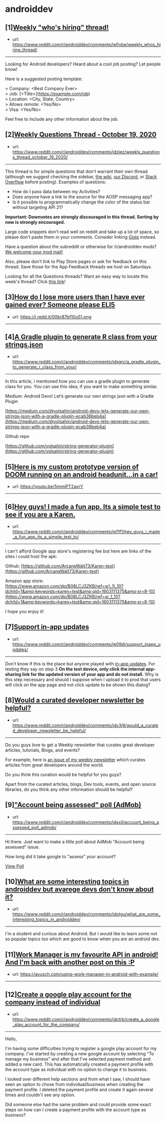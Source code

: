 # androiddev
## [1][Weekly "who's hiring" thread!](https://www.reddit.com/r/androiddev/comments/je0ybe/weekly_whos_hiring_thread/)
- url: https://www.reddit.com/r/androiddev/comments/je0ybe/weekly_whos_hiring_thread/
---
Looking for Android developers? Heard about a cool job posting? Let people know!

Here is a suggested posting template:

&gt; Company: &lt;Best Company Ever&gt;  
&gt; Job: [&lt;Title&gt;]\(https://example.com/job)  
&gt; Location: &lt;City, State, Country&gt;  
&gt; Allows remote: &lt;Yes/No&gt;  
&gt; Visa: &lt;Yes/No&gt;  

Feel free to include any other information about the job.
## [2][Weekly Questions Thread - October 19, 2020](https://www.reddit.com/r/androiddev/comments/jdziez/weekly_questions_thread_october_19_2020/)
- url: https://www.reddit.com/r/androiddev/comments/jdziez/weekly_questions_thread_october_19_2020/
---
This thread is for simple questions that don't warrant their own thread (although we suggest checking the sidebar, [the wiki](http://www.reddit.com/r/androiddev/wiki/), [our Discord](https://discord.gg/D2cNrqX), or [Stack Overflow](http://stackoverflow.com) before posting). Examples of questions:

* How do I pass data between my Activities?
* Does anyone have a link to the source for the AOSP messaging app?
* Is it possible to programmatically change the color of the status bar without targeting API 21?

**Important: Downvotes are strongly discouraged in this thread. Sorting by new is strongly encouraged.**

Large code snippets don't read well on reddit and take up a lot of space, so please don't paste them in your comments. Consider linking [Gists](https://gist.github.com) instead.

Have a question about the subreddit or otherwise for /r/androiddev mods? [We welcome your mod mail!](http://www.reddit.com/message/compose?to=%2Fr%2Fandroiddev)

Also, please don't link to Play Store pages or ask for feedback on this thread. Save those for the App Feedback threads we host on Saturdays.

Looking for all the Questions threads? Want an easy way to locate this week's thread? Click [this link](https://www.reddit.com/r/androiddev/search?q=title%3A%22questions+thread%22+author%3A%22AutoModerator%22&amp;restrict_sr=on&amp;sort=new&amp;t=all)!
## [3][How do I lose more users than I have ever gained ever? Someone please ELI5](https://www.reddit.com/r/androiddev/comments/jdwvwl/how_do_i_lose_more_users_than_i_have_ever_gained/)
- url: https://i.redd.it/00br87bf10u51.png
---

## [4][A Gradle plugin to generate R class from your strings.json](https://www.reddit.com/r/androiddev/comments/jdxgrc/a_gradle_plugin_to_generate_r_class_from_your/)
- url: https://www.reddit.com/r/androiddev/comments/jdxgrc/a_gradle_plugin_to_generate_r_class_from_your/
---
In this article, i mentioned how you can use a gradle plugin to generate class for you. You can use this idea, if you want to make something similar.

Medium: Android Devs! Let’s generate our own strings json with a Gradle Plugin

[https://medium.com/@volsahin/android-devs-lets-generate-our-own-strings-json-with-a-gradle-plugin-ecab36beb4a](https://medium.com/@volsahin/android-devs-lets-generate-our-own-strings-json-with-a-gradle-plugin-ecab36beb4a)

Github repo

[https://github.com/volsahin/string-generator-plugin](https://github.com/volsahin/string-generator-plugin)
## [5][Here is my custom prototype version of DOOM running on an android headunit...in a car!](https://www.reddit.com/r/androiddev/comments/jdeix0/here_is_my_custom_prototype_version_of_doom/)
- url: https://youtu.be/5mmiPT2avrY
---

## [6][Hey guys! I made a fun app. Its a simple test to see if you are a Karen.](https://www.reddit.com/r/androiddev/comments/je11f1/hey_guys_i_made_a_fun_app_its_a_simple_test_to/)
- url: https://www.reddit.com/r/androiddev/comments/je11f1/hey_guys_i_made_a_fun_app_its_a_simple_test_to/
---
I can't afford Google app store's registering fee but here are links of the sites i could host the apk:

Github: [https://github.com/ArcaneWalt73/Karen-test](https://github.com/ArcaneWalt73/Karen-test)

Amazon app store: [https://www.amazon.com/dp/B08LCJ3ZKB/ref=sr\_1\_10?dchild=1&amp;keywords=karen+test&amp;qid=1603111375&amp;sr=8-10](https://www.amazon.com/dp/B08LCJ3ZKB/ref=sr_1_10?dchild=1&amp;keywords=karen+test&amp;qid=1603111375&amp;sr=8-10)

I hope you enjoy it!
## [7][Support in-app updates](https://www.reddit.com/r/androiddev/comments/je09dj/support_inapp_updates/)
- url: https://www.reddit.com/r/androiddev/comments/je09dj/support_inapp_updates/
---
Don't know if this is the place but anyone played with [in-app updates](https://developer.android.com/guide/playcore/in-app-updates). For testing they say on step 3  **On the test device, only click the internal app-sharing link for the updated version of your app and do not install.**  Why is this step necessary and should I suppose when I upload it to prod that users will click on the app page and not click update to be shown this dialog?
## [8][Would a curated developer newsletter be helpful?](https://www.reddit.com/r/androiddev/comments/jdy3j9/would_a_curated_developer_newsletter_be_helpful/)
- url: https://www.reddit.com/r/androiddev/comments/jdy3j9/would_a_curated_developer_newsletter_be_helpful/
---
Do you guys love to get a Weekly newsletter that curates great developer articles, tutorials, Blogs, and events? 

For example, here is [an issue of my weekly newsletter](https://mobiledeveloperscafe.substack.com/p/mdc-weekly-blend-edition-10) which curates articles from great developers around the world. 

Do you think this curation would be helpful for you guys? 

Apart from the curated articles, blogs, Dev tools, events, and open source libraries, do you think any other information should be helpful?
## [9]["Account being assessed" poll (AdMob)](https://www.reddit.com/r/androiddev/comments/jdxxjl/account_being_assessed_poll_admob/)
- url: https://www.reddit.com/r/androiddev/comments/jdxxjl/account_being_assessed_poll_admob/
---
Hi there. Just want to make a little poll about AdMob "Account being assessed" issue. 

How long did it take google to "assess" your account?

[View Poll](https://www.reddit.com/poll/jdxxjl)
## [10][What are some interesting topics in androiddev but avarege devs don't know about it?](https://www.reddit.com/r/androiddev/comments/jdotgu/what_are_some_interesting_topics_in_androiddev/)
- url: https://www.reddit.com/r/androiddev/comments/jdotgu/what_are_some_interesting_topics_in_androiddev/
---
I'm a student and curious about Android. But I would like to learn some not so popular topics too which are good to know when you are an android dev.
## [11][Work Manager is my favourite API in android! And I'm back with another post on this :P](https://www.reddit.com/r/androiddev/comments/jdvm9p/work_manager_is_my_favourite_api_in_android_and/)
- url: https://ayusch.com/using-work-manager-in-android-with-example/
---

## [12][Create a google play account for the company instead of individual](https://www.reddit.com/r/androiddev/comments/jdctrb/create_a_google_play_account_for_the_company/)
- url: https://www.reddit.com/r/androiddev/comments/jdctrb/create_a_google_play_account_for_the_company/
---
 

Hello,

I'm having some difficulties trying to register a google play account for my company. I've started by creating a new google account by selecting "To manage my business" and after that I've selected payment method and added a new card. This has automatically created a payment profile with the account type as individual with no option to change it to business. 

I looked over different help sections and from what I saw, I should have seen an option to chose from individual/business when creating the payment profile. I deleted the payment profile and create it again several times and couldn't see any option.

Did someone else had the same problem and could provide some exact steps on how can I create a payment profile with the account type as business?
